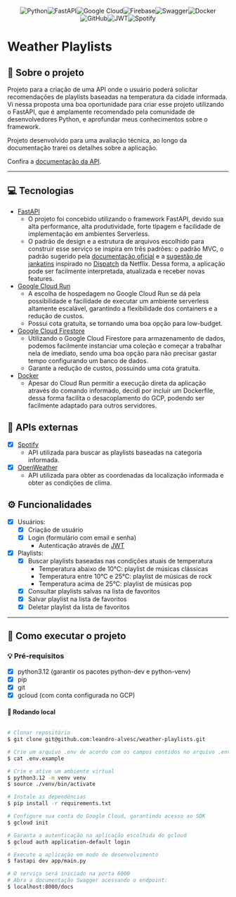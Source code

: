 <div align= "center">

![Python](https://img.shields.io/badge/python-3670A0?style=for-the-badge&logo=python&logoColor=ffdd54)![FastAPI](https://img.shields.io/badge/FastAPI-005571?style=for-the-badge&logo=fastapi)![Google Cloud](https://img.shields.io/badge/GoogleCloud-%234285F4.svg?style=for-the-badge&logo=google-cloud&logoColor=white)![Firebase](https://img.shields.io/badge/firebase-a08021?style=for-the-badge&logo=firebase&logoColor=ffcd34)![Swagger](https://img.shields.io/badge/-Swagger-%23Clojure?style=for-the-badge&logo=swagger&logoColor=white)![Docker](https://img.shields.io/badge/docker-%230db7ed.svg?style=for-the-badge&logo=docker&logoColor=white)![GitHub](https://img.shields.io/badge/github-%23121011.svg?style=for-the-badge&logo=github&logoColor=white)![JWT](https://img.shields.io/badge/JWT-black?style=for-the-badge&logo=JSON%20web%20tokens)![Spotify](https://img.shields.io/badge/Spotify-1ED760?style=for-the-badge&logo=spotify&logoColor=white)

</div>

# Weather Playlists

## 🎺 Sobre o projeto

Projeto para a criação de uma API onde o usuário poderá solicitar recomendações de playlists baseadas na temperatura da cidade informada.
Vi nessa proposta uma boa oportunidade para criar esse projeto utilizando o FastAPI, que é amplamente recomendado pela comunidade de desenvolvedores Python, e aprofundar meus conhecimentos sobre o framework.

Projeto desenvolvido para uma avaliação técnica, ao longo da documentação trarei os detalhes sobre a aplicação.

Confira a [documentação da API](API.md).

---

## 💻 Tecnologias

- [FastAPI](https://fastapi.tiangolo.com/)
    - O projeto foi concebido utilizando o framework FastAPI, devido sua alta performance, alta produtividade, forte tipagem e facilidade de implementação em ambientes Serverless.
    - O padrão de design e a estrutura de arquivos escolhido para construir esse serviço se inspira em três padrões: o padrão MVC, o padrão sugerido pela [documentação oficial](https://fastapi.tiangolo.com/tutorial/bigger-applications/) e a [sugestão de jankatins](https://github.com/zhanymkanov/fastapi-best-practices?tab=readme-ov-file#project-structure) inspirado no [Dispatch](https://github.com/Netflix/dispatch) da Netflix. Dessa forma, a aplicação pode ser facilmente interpretada, atualizada e receber novas features.
- [Google Cloud Run](https://cloud.google.com/run/)
    - A escolha de hospedagem no Google Cloud Run se dá pela possibilidade e facilidade de executar um ambiente serverless altamente escalável, garantindo a flexibilidade dos containers e a redução de custos.
    - Possui cota gratuíta, se tornando uma boa opção para low-budget.
- [Google Cloud Firestore](https://cloud.google.com/firestore)
    - Utilizando o Google Cloud Firestore para armazenamento de dados, podemos facilmente instanciar uma coleção e começar a trabalhar nela de imediato, sendo uma boa opção para não precisar gastar tempo configurando um banco de dados.
    - Garante a redução de custos, possuindo uma cota gratuíta.
- [Docker](https://www.docker.com/)
    - Apesar do Cloud Run permitir a execução direta da aplicação através do comando informado, decidi por incluir um Dockerfile, dessa forma facilita o desacoplamento do GCP, podendo ser facilmente adaptado para outros servidores.

## 📎 APIs externas

- [x] [Spotify](https://developer.spotify.com/)
    - API utilizada para buscar as playlists baseadas na categoria informada.
- [x] [OpenWeather](https://openweathermap.org/)
    - API utilizada para obter as coordenadas da localização informada e obter as condições de clima.

## ⚙️ Funcionalidades

- [x] Usuários:
  - [x] Criação de usuário
  - [x] Login (formulário com email e senha)
    - Autenticação através de [JWT](https://pyjwt.readthedocs.io/en/stable/)

- [x] Playlists:
  - [x] Buscar playlists baseadas nas condições atuais de temperatura
    - Temperatura abaixo de 10°C: playlist de músicas clássicas
    - Temperatura entre 10°C e 25°C: playlist de músicas de rock
    - Temperatura acima de 25°C: playlist de músicas pop
  - [x] Consultar playlists salvas na lista de favoritos
  - [x] Salvar playlist na lista de favoritos
  - [x] Deletar playlist da lista de favoritos

---

## 🚀 Como executar o projeto

### 💡 Pré-requisitos

- [x] python3.12 (garantir os pacotes python-dev e python-venv)
- [x] pip
- [x] git
- [x] gcloud (com conta configurada no GCP)

#### 💾 Rodando local

```bash

# Clonar repositório
$ git clone git@github.com:leandro-alvesc/weather-playlists.git

# Crie um arquivo .env de acordo com os campos contidos no arquivo .env.example
$ cat .env.example

# Crie e ative um ambiente virtual
$ python3.12 -m venv venv
$ source ./venv/bin/activate

# Instale as dependências
$ pip install -r requirements.txt

# Configure sua conta do Google Cloud, garantindo acesso ao SDK
$ gcloud init

# Garanta a autenticação na aplicação escolhida do gcloud
$ gcloud auth application-default login

# Execute a aplicação em modo de desenvolvimento
$ fastapi dev app/main.py

# O serviço será iniciado na porta 8000
# Abra a documentação Swagger acessando o endpoint:
$ localhost:8000/docs

```
